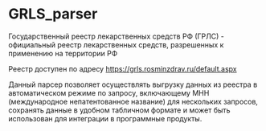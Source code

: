 # GRLS_parser

Государственный реестр лекарственных средств РФ (ГРЛС) - официальный реестр лекарственных средств, разрешенных к применению на территории РФ

Реестр доступен по адресу https://grls.rosminzdrav.ru/default.aspx 

Данный парсер позволяет осуществлять выгрузку данных из реестра в автоматическом режиме по запросу, включающему МНН (международное непатентованное название) для нескольких запросов, сохранять данные в удобном табличном формате и может быть использован для интеграции в программные продукты.
